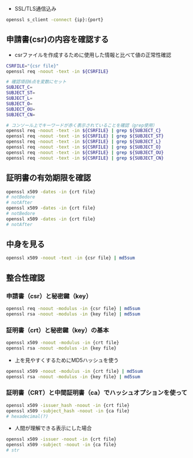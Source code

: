 - SSL/TLS通信込み
```sh
openssl s_client -connect {ip}:{port}
```

## 申請書(csr)の内容を確認する
- csrファイルを作成するために使用した情報と比べて値の正常性確認
```sh
CSRFILE="{csr file}"
openssl req -noout -text -in ${CSRFILE}

# 確認項目6点を変数にセット
SUBJECT_C=
SUBJECT_ST=
SUBJECT_L=
SUBJECT_O=
SUBJECT_OU=
SUBJECT_CN=

# コンソール上でキーワードが赤く表示されていることを確認（grep使用）
openssl req -noout -text -in ${CSRFILE} | grep ${SUBJECT_C}
openssl req -noout -text -in ${CSRFILE} | grep ${SUBJECT_ST}
openssl req -noout -text -in ${CSRFILE} | grep ${SUBJECT_L}
openssl req -noout -text -in ${CSRFILE} | grep ${SUBJECT_O}
openssl req -noout -text -in ${CSRFILE} | grep ${SUBJECT_OU}
openssl req -noout -text -in ${CSRFILE} | grep ${SUBJECT_CN}
```

## 証明書の有効期限を確認
```sh
openssl x509 -dates -in {crt file}
# notBedore
# notAfter
openssl x509 -dates -in {crt file}
# notBedore
openssl x509 -dates -in {crt file}
# notAfter
```

## 中身を見る
```sh
openssl x509 -noout -text -in {csr file} | md5sum
```

## 整合性確認
### 申請書（csr）と秘密鍵（key）
```sh
openssl req -noout -modulus -in {csr file} | md5sum
openssl rsa -noout -modulus -in {key file} | md5sum
```

### 証明書（crt）と秘密鍵（key）の基本
```sh
openssl x509 -noout -modulus -in {crt file}
openssl rsa -noout -modulus -in {key file}
```
- 上を見やすくするためにMD5ハッシュを使う
```sh
openssl x509 -noout -modulus -in {crt file} | md5sum
openssl rsa -noout -modulus -in {key file} | md5sum
```

### 証明書（CRT）と中間証明書（ca）でハッシュオプションを使って
```sh
openssl x509 -issuer_hash -noout -in {crt file}
openssl x509 -subject_hash -noout -in {ca file}
# hexadecimal(?)
```

- 人間が理解できる表示にした場合
```sh
openssl x509 -issuer -noout -in {crt file}
openssl x509 -subject -noout -in {ca file}
# str
```
